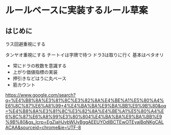 # ルールベースに実装するルール草案

## はじめに
ラス回避重視にする

タンヤオ重視にする
チートイは字牌で待つ
ドラ3は取りに行く
基本はベタオリ

* 常にドラの枚数を意識する
* 上がり価値指標の実装
* 押引きなどはうに丸ベース
* 筋カウント

https://www.google.com/search?q=%E4%B8%8A%E3%81%8C%E3%82%8A%E4%BE%A1%E5%80%A4%E6%8C%87%E6%A8%99+4%E4%BA%BA%E9%BA%BB%E9%9B%80&oq=%E4%B8%8A%E3%81%8C%E3%82%8A%E4%BE%A1%E5%80%A4%E6%8C%87%E6%A8%99%E3%80%804%E4%BA%BA%E9%BA%BB%E9%9B%80&gs_lcrp=EgZjaHJvbWUyBggAEEUYOdIBCTEwOTEyajBqNKgCALACAA&sourceid=chrome&ie=UTF-8